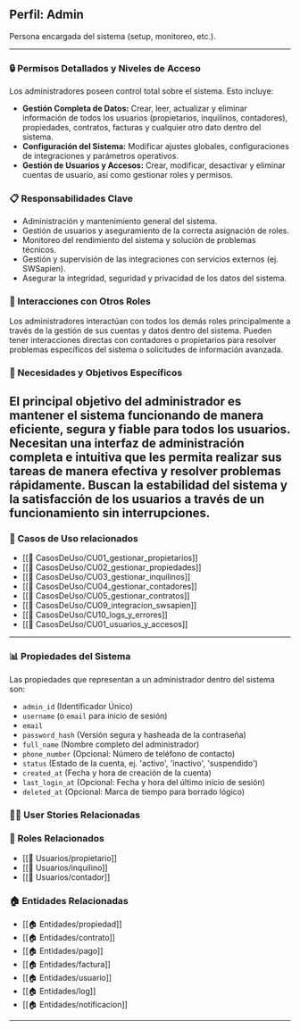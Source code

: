 ## Perfil: Admin

Persona encargada del sistema (setup, monitoreo, etc.).

---

### 🔒 Permisos Detallados y Niveles de Acceso
Los administradores poseen control total sobre el sistema. Esto incluye:
- **Gestión Completa de Datos:** Crear, leer, actualizar y eliminar información de todos los usuarios (propietarios, inquilinos, contadores), propiedades, contratos, facturas y cualquier otro dato dentro del sistema.
- **Configuración del Sistema:** Modificar ajustes globales, configuraciones de integraciones y parámetros operativos.
- **Gestión de Usuarios y Accesos:** Crear, modificar, desactivar y eliminar cuentas de usuario, así como gestionar roles y permisos.
### 📋 Responsabilidades Clave
- Administración y mantenimiento general del sistema.
- Gestión de usuarios y aseguramiento de la correcta asignación de roles.
- Monitoreo del rendimiento del sistema y solución de problemas técnicos.
- Gestión y supervisión de las integraciones con servicios externos (ej. SWSapien).
- Asegurar la integridad, seguridad y privacidad de los datos del sistema.
### 🤝 Interacciones con Otros Roles
Los administradores interactúan con todos los demás roles principalmente a través de la gestión de sus cuentas y datos dentro del sistema. Pueden tener interacciones directas con contadores o propietarios para resolver problemas específicos del sistema o solicitudes de información avanzada.
### 🎯 Necesidades y Objetivos Específicos
El principal objetivo del administrador es mantener el sistema funcionando de manera eficiente, segura y fiable para todos los usuarios. Necesitan una interfaz de administración completa e intuitiva que les permita realizar sus tareas de manera efectiva y resolver problemas rápidamente. Buscan la estabilidad del sistema y la satisfacción de los usuarios a través de un funcionamiento sin interrupciones.
---


### 🔁 Casos de Uso relacionados
- [[📄 CasosDeUso/CU01_gestionar_propietarios]]
- [[📄 CasosDeUso/CU02_gestionar_propiedades]]
- [[📄 CasosDeUso/CU03_gestionar_inquilinos]]
- [[📄 CasosDeUso/CU04_gestionar_contadores]]
- [[📄 CasosDeUso/CU05_gestionar_contratos]]
- [[📄 CasosDeUso/CU09_integracion_swsapien]]
- [[📄 CasosDeUso/CU10_logs_y_errores]]
- [[📄 CasosDeUso/CU01_usuarios_y_accesos]]

---

### 📊 Propiedades del Sistema
Las propiedades que representan a un administrador dentro del sistema son:
- `admin_id` (Identificador Único)
- `username` (o `email` para inicio de sesión)
- `email`
- `password_hash` (Versión segura y hasheada de la contraseña)
- `full_name` (Nombre completo del administrador)
- `phone_number` (Opcional: Número de teléfono de contacto)
- `status` (Estado de la cuenta, ej. 'activo', 'inactivo', 'suspendido')
- `created_at` (Fecha y hora de creación de la cuenta)
- `last_login_at` (Opcional: Fecha y hora del último inicio de sesión)
- `deleted_at` (Opcional: Marca de tiempo para borrado lógico)

### 🧑‍💻 User Stories Relacionadas


### 👥 Roles Relacionados
- [[👥 Usuarios/propietario]]
- [[👥 Usuarios/inquilino]]
- [[👥 Usuarios/contador]]

### 🏠 Entidades Relacionadas
- [[🏠 Entidades/propiedad]]
- [[🏠 Entidades/contrato]]
- [[🏠 Entidades/pago]]
- [[🏠 Entidades/factura]]
- [[🏠 Entidades/usuario]]
- [[🏠 Entidades/log]]
- [[🏠 Entidades/notificacion]]

---

